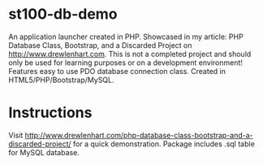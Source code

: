 # st100-db-demo

An application launcher created in PHP. Showcased in my article: PHP Database Class, Bootstrap, and a Discarded Project on http://www.drewlenhart.com. This is not a completed project and should only be used for learning purposes or on a development environment! Features easy to use PDO database connection class. Created in HTML5/PHP/Bootstrap/MySQL.

# Instructions

Visit http://www.drewlenhart.com/php-database-class-bootstrap-and-a-discarded-project/ for a quick demonstration.  Package includes .sql table for MySQL database.
